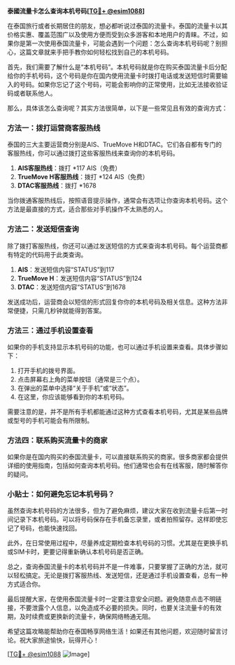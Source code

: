 **泰國流量卡怎么查询本机号码[[TG💪+ @esim1088](https://t.me/s/esim1088)]**

在泰国旅行或者长期居住的朋友，想必都听说过泰国的流量卡。泰国的流量卡以其价格实惠、覆盖范围广以及使用方便而受到众多游客和本地用户的青睐。不过，如果你是第一次使用泰国流量卡，可能会遇到一个问题：怎么查询本机号码呢？别担心，这篇文章就来手把手教你如何轻松找到自己的本机号码。

首先，我们需要了解什么是“本机号码”。本机号码就是你在购买泰国流量卡后分配给你的手机号码，这个号码是你在国内使用流量卡时拨打电话或发送短信时需要输入的号码。如果你忘记了这个号码，可能会影响你的正常使用，比如无法接收验证码或者联系他人。

那么，具体该怎么查询呢？其实方法很简单，以下是一些常见且有效的查询方式：

### 方法一：拨打运营商客服热线

泰国的三大主要运营商分别是AIS、TrueMove H和DTAC。它们各自都有专门的客服热线，你可以通过拨打这些客服热线来查询你的本机号码。

1. **AIS客服热线**：拨打 *117 AIS（免费）
2. **TrueMove H客服热线**：拨打 *124 AIS（免费）
3. **DTAC客服热线**：拨打 *1678

当你拨通客服热线后，按照语音提示操作，通常会有选项让你查询本机号码。这个方法是最直接的方式，适合那些对手机操作不太熟悉的人。

### 方法二：发送短信查询

除了拨打客服热线，你还可以通过发送短信的方式来查询本机号码。每个运营商都有特定的代码用于此类查询。

1. **AIS**：发送短信内容“STATUS”到117
2. **TrueMove H**：发送短信内容“STATUS”到124
3. **DTAC**：发送短信内容“STATUS”到1678

发送成功后，运营商会以短信的形式回复你你的本机号码及相关信息。这种方法非常便捷，只需几秒钟就能得到答案。

### 方法三：通过手机设置查看

如果你的手机支持显示本机号码的功能，也可以通过手机设置来查看。具体步骤如下：

1. 打开手机的拨号界面。
2. 点击屏幕右上角的菜单按钮（通常是三个点）。
3. 在弹出的菜单中选择“关于手机”或“状态”。
4. 在这里，你应该能够看到你的本机号码。

需要注意的是，并不是所有手机都能通过这种方式查看本机号码，尤其是某些品牌或型号的手机可能会有所限制。

### 方法四：联系购买流量卡的商家

如果你是在国内购买的泰国流量卡，可以直接联系购买的商家。很多商家都会提供详细的使用指南，包括如何查询本机号码。他们通常也会有在线客服，随时解答你的疑问。

### 小贴士：如何避免忘记本机号码？

虽然查询本机号码的方法很多，但为了避免麻烦，建议大家在收到流量卡后第一时间记录下本机号码。可以将号码保存在手机备忘录里，或者拍照留存。这样即使忘记了号码，也能快速找回。

此外，在日常使用过程中，尽量养成定期检查本机号码的习惯。尤其是在更换手机或SIM卡时，更要记得重新确认本机号码是否正确。

总之，查询泰国流量卡的本机号码并不是一件难事，只要掌握了正确的方法，就可以轻松搞定。无论是拨打客服热线、发送短信，还是通过手机设置查看，总有一种方式适合你。

最后提醒大家，在使用泰国流量卡时一定要注意安全问题。避免随意点击不明链接，不要泄露个人信息，以免造成不必要的损失。同时，也要关注流量卡的有效期，及时续费或更换新的流量卡，确保网络畅通无阻。

希望这篇攻略能帮助你在泰国畅享网络生活！如果还有其他问题，欢迎随时留言讨论。祝大家旅途愉快，玩得开心！

[[TG💪+ @esim1088](https://t.me/s/esim1088) ![Image](https://i.postimg.cc/4NQfJmqS/Snipaste-2025-05-13-00-14-12.png)]